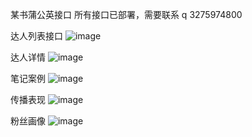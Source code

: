 某书蒲公英接口
所有接口已部署，需要联系 q 3275974800

达人列表接口
![image](https://user-images.githubusercontent.com/112620601/212458680-6ccc66dd-ba3f-4101-8c10-bf8c540581b7.png)

达人详情
![image](https://user-images.githubusercontent.com/112620601/212458733-3829fe03-e583-482b-aa9c-993a5c074c40.png)

笔记案例
![image](https://user-images.githubusercontent.com/112620601/212458794-e180a611-c4e8-42c8-b69b-632307a0e0c0.png)

传播表现
![image](https://user-images.githubusercontent.com/112620601/212458855-938bc6b9-da92-49fd-b3ba-1fe22d8900e2.png)

粉丝画像
![image](https://user-images.githubusercontent.com/112620601/212459049-4781764a-27f2-41c8-8028-4c36f89c6c22.png)


